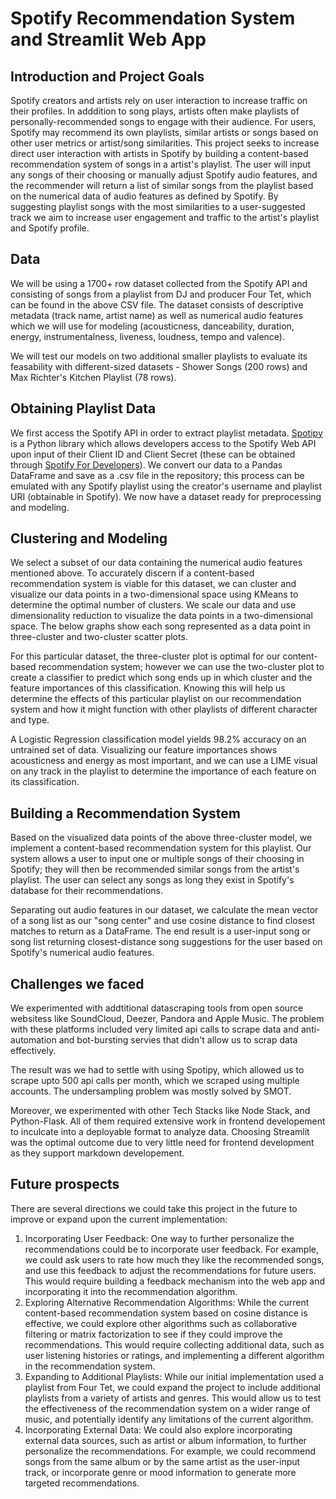 # Spotify Recommendation System and Streamlit Web App

## Introduction and Project Goals

Spotify creators and artists rely on user interaction to increase traffic on their profiles. In adddition to song plays, artists often make playlists of personally-recommended songs to engage with their audience. For users, Spotify may recommend its own playlists, similar artists or songs based on other user metrics or artist/song similarities. This project seeks to increase direct user interaction with artists in Spotify by building a content-based recommendation system of songs in a artist's playlist. The user will input any songs of their choosing or manually adjust Spotify audio features, and the recommender will return a list of similar songs from the playlist based on the numerical data of audio features as defined by Spotify. By suggesting playlist songs with the most similarities to a user-suggested track we aim to increase user engagement and traffic to the artist's playlist and Spotify profile.

## Data

We will be using a 1700+ row dataset collected from the Spotify API and consisting of songs from a playlist from DJ and producer Four Tet, which can be found in the above CSV file. The dataset consists of descriptive metadata (track name, artist name) as well as numerical audio features which we will use for modeling (acousticness, danceability, duration, energy, instrumentalness, liveness, loudness, tempo and valence).

We will test our models on two additional smaller playlists to evaluate its feasability with different-sized datasets - Shower Songs (200 rows) and Max Richter's Kitchen Playlist (78 rows).

## Obtaining Playlist Data

We first access the Spotify API in order to extract playlist metadata. [Spotipy](https://spotipy.readthedocs.io/en/2.19.0/) is a Python library which allows developers access to the Spotify Web API upon input of their Client ID and Client Secret (these can be obtained through [Spotify For Developers](https://developer.spotify.com/)). We convert our data to a Pandas DataFrame and save as a .csv file in the repository; this process can be emulated with any Spotify playlist using the creator's username and playlist URI (obtainable in Spotify). We now have a dataset ready for preprocessing and modeling.

## Clustering and Modeling

We select a subset of our data containing the numerical audio features mentioned above. To accurately discern if a content-based recommendation system is viable for this dataset, we can cluster and visualize our data points in a two-dimensional space using KMeans to determine the optimal number of clusters. We scale our data and use dimensionality reduction to visualize the data points in a two-dimensional space. The below graphs show each song represented as a data point in three-cluster and two-cluster scatter plots.


For this particular dataset, the three-cluster plot is optimal for our content-based recommendation system; however we can use the two-cluster plot to create a classifier to predict which song ends up in which cluster and the feature importances of this classification. Knowing this will help us determine the effects of this particular playlist on our recommendation system and how it might function with other playlists of different character and type.


A Logistic Regression classification model yields 98.2% accuracy on an untrained set of data. Visualizing our feature importances shows acousticness and energy as most important, and we can use a LIME visual on any track in the playlist to determine the importance of each feature on its classification. 

## Building a Recommendation System

Based on the visualized data points of the above three-cluster model, we implement a content-based recommendation system for this playlist. Our system allows a user to input one or multiple songs of their choosing in Spotify; they will then be recommended similar songs from the artist's playlist. The user can select any songs as long they exist in Spotify's database for their recommendations.

Separating out audio features in our dataset, we calculate the mean vector of a song list as our "song center" and use cosine distance to find closest matches to return as a DataFrame. The end result is a user-input song or song list returning closest-distance song suggestions for the user based on Spotify's numerical audio features.

## Challenges we faced

We experimented with addtitional datascraping tools from open source websitess like SoundCloud, Deezer, Pandora and Apple Music. The problem with these platforms included very limited api calls to scrape data and anti-automation and bot-bursting servies that didn't allow us to scrap data effectively. 

The result was we had to settle with using Spotipy, which allowed us to scrape upto 500 api calls per month, which we scraped using multiple accounts. The undersampling problem was mostly solved by SMOT.

Moreover, we experimented with other Tech Stacks like Node Stack, and Python-Flask. All of them required extensive work in frontend developement to inculcate into a deployable format to analyze data.
Choosing Streamlit was the optimal outcome due to very little need for frontend development as they support markdown developement.

## Future prospects

There are several directions we could take this project in the future to improve or expand upon the current implementation:

1. Incorporating User Feedback: One way to further personalize the recommendations could be to incorporate user feedback. For example, we could ask users to rate how much they like the recommended songs, and use this feedback to adjust the recommendations for future users. This would require building a feedback mechanism into the web app and incorporating it into the recommendation algorithm.
2. Exploring Alternative Recommendation Algorithms: While the current content-based recommendation system based on cosine distance is effective, we could explore other algorithms such as collaborative filtering or matrix factorization to see if they could improve the recommendations. This would require collecting additional data, such as user listening histories or ratings, and implementing a different algorithm in the recommendation system.
3. Expanding to Additional Playlists: While our initial implementation used a playlist from Four Tet, we could expand the project to include additional playlists from a variety of artists and genres. This would allow us to test the effectiveness of the recommendation system on a wider range of music, and potentially identify any limitations of the current algorithm.
4. Incorporating External Data: We could also explore incorporating external data sources, such as artist or album information, to further personalize the recommendations. For example, we could recommend songs from the same album or by the same artist as the user-input track, or incorporate genre or mood information to generate more targeted recommendations.
